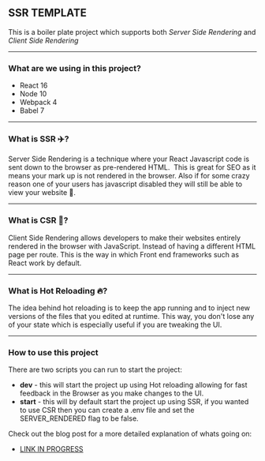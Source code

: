 ## SSR TEMPLATE

This is a boiler plate project which supports
both _Server Side Rendering_ and _Client Side Rendering_

---

### What are we using in this project?

- React 16
- Node 10
- Webpack 4
- Babel 7

---

### What is SSR ✈️?

Server Side Rendering is a technique where your React Javascript code is sent down to the browser as pre-rendered HTML. 
This is great for SEO as it means your mark up is not rendered in the browser. Also if for some crazy reason one of your users has javascript disabled they will still be able to view your website 🚀.

---

### What is CSR 🚗?

Client Side Rendering allows developers to make their websites entirely rendered in the browser with JavaScript. Instead of having a different HTML page per route. This is the way in which Front end frameworks such as React work by default.

---

### What is Hot Reloading 🔥?

The idea behind hot reloading is to keep the app running and to inject new versions of the files that you edited at runtime. This way, you don't lose any of your state which is especially useful if you are tweaking the UI.

---

### How to use this project

There are two scripts you can run to start the project:

- **dev** - this will start the project up using Hot reloading allowing for fast feedback in the Browser as you make changes to the UI.
- **start** - this will by default start the project up using SSR, if you wanted to use CSR then you can create a .env file and set the SERVER_RENDERED flag to be false.

Check out the blog post for a more detailed explanation of whats going on:

- [LINK IN PROGRESS](https://google.com)
